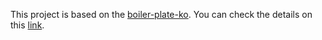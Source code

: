 This project is based on the [boiler-plate-ko](https://github.com/jaewonhimnae/boiler-plate-ko).
You can check the details on this [link](https://www.youtube.com/channel/UCFyXA9x8lpL3EYWeYhj4C4Q?view_as=subscriber).

